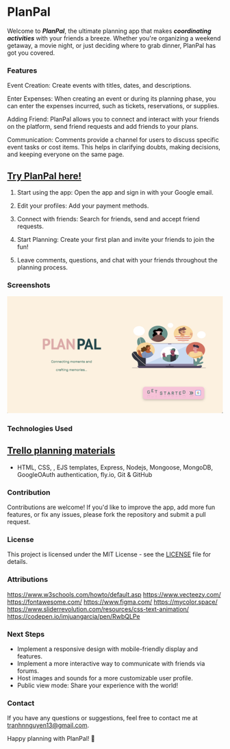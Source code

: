 
# PlanPal

Welcome to ***PlanPal***, the ultimate planning app that makes ***coordinating activities*** with your friends a breeze. Whether you're organizing a weekend getaway, a movie night, or just deciding where to grab dinner, PlanPal has got you covered. 

### Features

Event Creation: Create events with titles, dates, and descriptions.

Enter Expenses: When creating an event or during its planning phase, you can enter the expenses incurred, such as tickets, reservations, or supplies.

Adding Friend: PlanPal allows you to connect and interact with your friends on the platform, send friend requests and add friends to your plans.

Communication: Comments provide a channel for users to discuss specific event tasks or cost items. This helps in clarifying doubts, making decisions, and keeping everyone on the same page.

## [Try PlanPal here!](https://planpal.fly.dev/)

1. Start using the app: Open the app and sign in with your Google email.

2. Edit your profiles: Add your payment methods.

3. Connect with friends: Search for friends, send and accept friend requests.

2. Start Planning: Create your first plan and invite your friends to join the fun!

3. Leave comments, questions, and chat with your friends throughout the planning process.

### Screenshots
![Screenshot of Home Page](/public/images/PlanPal-HomePage.png)

### Technologies Used
## [Trello planning materials](https://trello.com/b/ypMyZC8Z/planpal)
* HTML, CSS, , EJS templates, Express, Nodejs, Mongoose, MongoDB, GoogleOAuth authentication, fly.io, Git & GitHub

### Contribution
Contributions are welcome! If you'd like to improve the app, add more fun features, or fix any issues, please fork the repository and submit a pull request.

### License
This project is licensed under the MIT License - see the [LICENSE](./LICENSE) file for details.

### Attributions
https://www.w3schools.com/howto/default.asp https://www.vecteezy.com/ https://fontawesome.com/ https://www.figma.com/ https://mycolor.space/ https://www.sliderrevolution.com/resources/css-text-animation/ https://codepen.io/imjuangarcia/pen/RwbQLPe 



### Next Steps
* Implement a responsive design with mobile-friendly display and features.
* Implement a more interactive way to communicate with friends via forums.
* Host images and sounds for a more customizable user profile.
* Public view mode: Share your experience with the world!


### Contact
If you have any questions or suggestions, feel free to contact me at tranhnnguyen13@gmail.com.

Happy planning with PlanPal! 🎉